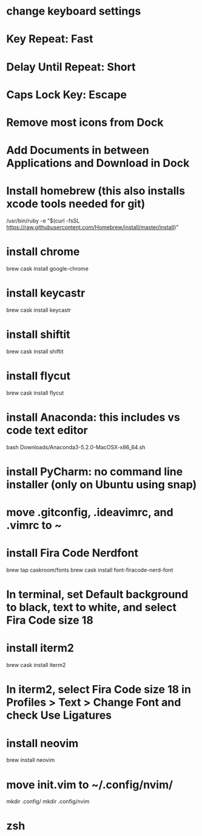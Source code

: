 # change keyboard settings 
# Key Repeat: Fast
# Delay Until Repeat: Short
# Caps Lock Key: Escape
# Remove most icons from Dock
# Add Documents in between Applications and Download in Dock

# Install homebrew (this also installs xcode tools needed for git)
/usr/bin/ruby -e "$(curl -fsSL https://raw.githubusercontent.com/Homebrew/install/master/install)"

# install chrome
brew cask install google-chrome

# install keycastr
brew cask install keycastr

# install shiftit
brew cask install shiftit

# install flycut
brew cask install flycut

# install Anaconda: this includes vs code text editor
bash Downloads/Anaconda3-5.2.0-MacOSX-x86_64.sh

# install PyCharm: no command line installer (only on Ubuntu using snap)

# move .gitconfig, .ideavimrc, and .vimrc to ~

# install Fira Code Nerdfont
brew tap caskroom/fonts
brew cask install font-firacode-nerd-font

# In terminal, set Default background to black, text to white, and select Fira Code size 18

# install iterm2
brew cask install iterm2

# In iterm2, select Fira Code size 18 in Profiles > Text > Change Font and check Use Ligatures

# install neovim
brew install neovim

# move init.vim to ~/.config/nvim/
mkdir .config/
mkdir .config/nvim


# zsh
